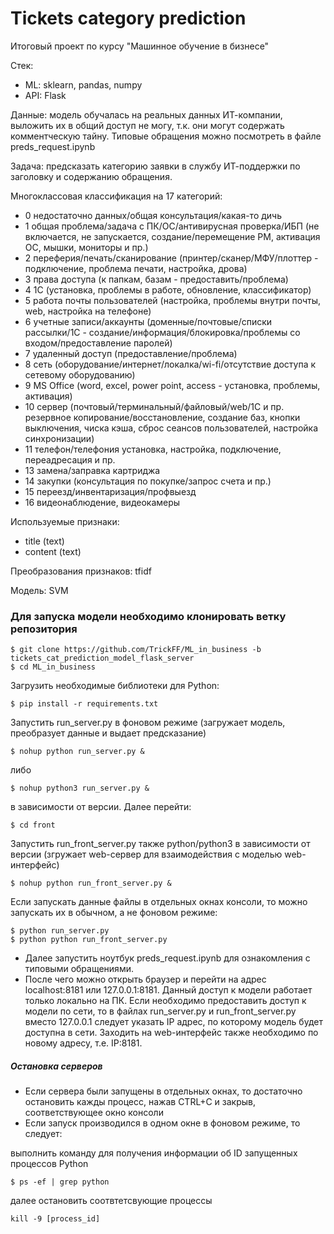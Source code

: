 # Tickets category prediction
Итоговый проект по курсу "Машинное обучение в бизнесе"

Стек:

- ML: sklearn, pandas, numpy
- API: Flask

Данные: модель обучалась на реальных данных ИТ-компании, выложить их в общий доступ не могу, т.к. они могут содержать комментческую тайну. Типовые обращения можно посмотреть в файле preds_request.ipynb

Задача: предсказать категорию заявки в службу ИТ-поддержки по заголовку и содержанию обращения. 

Многоклассовая классификация на 17 категорий:
- 0 недостаточно данных/общая консультация/какая-то дичь
- 1 общая проблема/задача с ПК/ОС/антивирусная проверка/ИБП (не включается, не запускается, создание/перемещение РМ, активация ОС, мышки, мониторы и пр.)
- 2 переферия/печать/сканирование (принтер/сканер/МФУ/плоттер - подключение, проблема печати, настройка, дрова)
- 3 права доступа (к папкам, базам - предоставить/проблема)
- 4 1С (установка, проблемы в работе, обновление, классификатор)
- 5 работа почты пользователей (настройка, проблемы внутри почты, web, настройка на телефоне)
- 6 учетные записи/аккаунты (доменные/почтовые/списки рассылки/1С - создание/информация/блокировка/проблемы со входом/предоставление паролей)
- 7 удаленный доступ (предоставление/проблема)
- 8 сеть (оборудование/интернет/локалка/wi-fi/отсутствие доступа к сетевому оборудованию)
- 9 MS Office (word, excel, power point, access - установка, проблемы, активация)
- 10 сервер (почтовый/терминальный/файловый/web/1C и пр. резервное копирование/восстановление, создание баз, кнопки выключения, чиска кэша, сброс сеансов пользователей, настройка синхронизации)
- 11 телефон/телефония установка, настройка, подключение, переадресация и пр.
- 13 замена/заправка картриджа
- 14 закупки (консультация по покупке/запрос счета  и пр.)
- 15 переезд/инвентаризация/профвыезд
- 16 видеонаблюдение, видеокамеры

Используемые признаки:

- title (text)
- content (text)

Преобразования признаков: tfidf

Модель: SVM

### Для запуска модели необходимо клонировать ветку репозитория
```
$ git clone https://github.com/TrickFF/ML_in_business -b tickets_cat_prediction_model_flask_server
$ cd ML_in_business
```
Загрузить необходимые библиотеки для Python:
```
$ pip install -r requirements.txt
```
Запустить run_server.py в фоновом режиме (загружает модель, преобразует данные и выдает предсказание)
```
$ nohup python run_server.py &
```
либо 
```
$ nohup python3 run_server.py &
```
в зависимости от версии. Далее перейти:
```
$ cd front
```
Запустить run_front_server.py также python/python3 в зависимости от версии (згружает web-сервер для взаимодействия с моделью web-интерфейс)
```
$ nohup python run_front_server.py &
```
Если запускать данные файлы в отдельных окнах консоли, то можно запускать их в обычном, а не фоновом режиме:
```
$ python run_server.py
$ python python run_front_server.py
```
- Далее запустить ноутбук preds_request.ipynb для ознакомления с типовыми обращениями.
- После чего можно открыть браузер и перейти на адрес localhost:8181 или 127.0.0.1:8181. Данный доступ к модели работает только локально на ПК.
Если необходимо предоставить доступ к модели по сети, то в файлах run_server.py и run_front_server.py вместо 127.0.0.1 следует указать IP адрес, по которому модель будет доступна в сети. Заходить на web-интерфейс также необходимо по новому адресу, т.е. IP:8181.

##### Остановка серверов
- Если сервера были запущены в отдельных окнах, то достаточно остановить кажды процесс, нажав CTRL+C и закрыв, соответствующее окно консоли
- Если запуск производился в одном окне в фоновом режиме, то следует:

выполнить команду для получения информации об ID запущенных процессов Python
```
$ ps -ef | grep python
```
далее остановить соотвтетсвующие процессы
```
kill -9 [process_id]
```